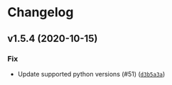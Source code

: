 # Changelog

<!--next-version-placeholder-->

## v1.5.4 (2020-10-15)
### Fix
* Update supported python versions (#51) ([`d3b5a3a`](https://github.com/socialpoint-labs/sheetfu/commit/d3b5a3aa74aa5a9899ef984884fd8803f38ce09d))
